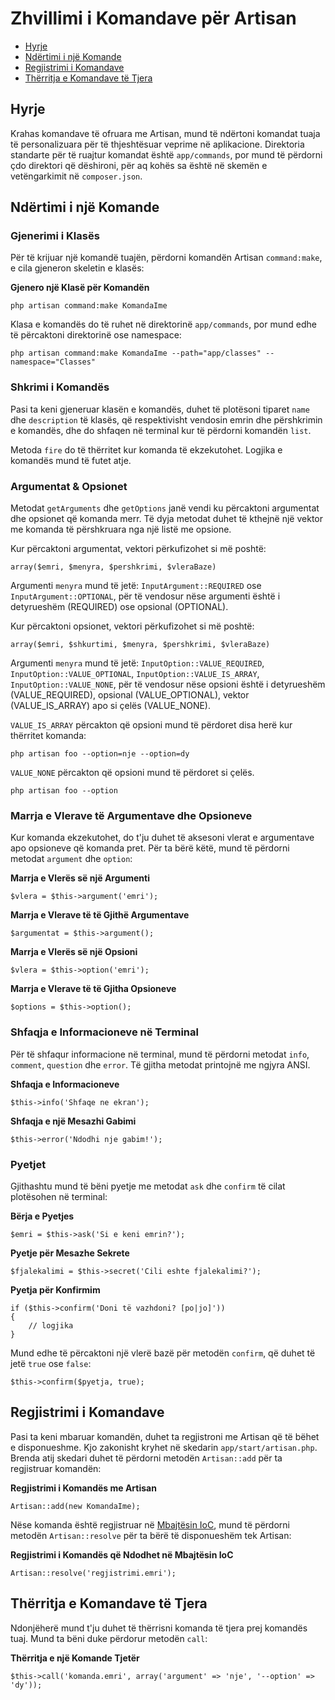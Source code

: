 # Zhvillimi i Komandave për Artisan

- [Hyrje](#hyrje)
- [Ndërtimi i një Komande](#ndertimi-i-nje-komande)
- [Regjistrimi i Komandave](#regjistrimi-i-komandave)
- [Thërritja e Komandave të Tjera](#therritja-e-komandave-te-tjera)

<a name="hyrje"></a>
## Hyrje

Krahas komandave të ofruara me Artisan, mund të ndërtoni komandat tuaja të personalizuara për të thjeshtësuar veprime në aplikacione. Direktoria standarte për të ruajtur komandat është `app/commands`, por mund të përdorni çdo direktori që dëshironi, për aq kohës sa është në skemën e vetëngarkimit në `composer.json`.

<a name="ndertimi-i-nje-komande"></a>
## Ndërtimi i një Komande

### Gjenerimi i Klasës

Për të krijuar një komandë tuajën, përdorni komandën Artisan `command:make`, e cila gjeneron skeletin e klasës:

**Gjenero një Klasë për Komandën**

	php artisan command:make KomandaIme

Klasa e komandës do të ruhet në direktorinë `app/commands`, por mund edhe të përcaktoni direktorinë ose namespace:

	php artisan command:make KomandaIme --path="app/classes" --namespace="Classes"

### Shkrimi i Komandës

Pasi ta keni gjeneruar klasën e komandës, duhet të plotësoni tiparet `name` dhe `description` të klasës, që respektivisht vendosin emrin dhe përshkrimin e komandës, dhe do shfaqen në terminal kur të përdorni komandën `list`.

Metoda `fire` do të thërritet kur komanda të ekzekutohet. Logjika e komandës mund të futet atje.

### Argumentat & Opsionet

Metodat `getArguments` dhe `getOptions` janë vendi ku përcaktoni argumentat dhe opsionet që komanda merr. Të dyja metodat duhet të kthejnë një vektor me komanda të përshkruara nga një listë me opsione.

Kur përcaktoni argumentat, vektori përkufizohet si më poshtë:

	array($emri, $menyra, $pershkrimi, $vleraBaze)

Argumenti `menyra` mund të jetë: `InputArgument::REQUIRED` ose `InputArgument::OPTIONAL`, për të vendosur nëse argumenti është i detyrueshëm (REQUIRED) ose opsional (OPTIONAL).

Kur përcaktoni opsionet, vektori përkufizohet si më poshtë:

	array($emri, $shkurtimi, $menyra, $pershkrimi, $vleraBaze)

Argumenti `menyra` mund të jetë: `InputOption::VALUE_REQUIRED`, `InputOption::VALUE_OPTIONAL`, `InputOption::VALUE_IS_ARRAY`, `InputOption::VALUE_NONE`, për të vendosur nëse opsioni është i detyrueshëm (VALUE_REQUIRED), opsional (VALUE_OPTIONAL), vektor (VALUE_IS_ARRAY) apo si çelës (VALUE_NONE).

`VALUE_IS_ARRAY` përcakton që opsioni mund të përdoret disa herë kur thërritet komanda:

	php artisan foo --option=nje --option=dy

`VALUE_NONE` përcakton që opsioni mund të përdoret si çelës.

	php artisan foo --option

### Marrja e Vlerave të Argumentave dhe Opsioneve

Kur komanda ekzekutohet, do t'ju duhet të aksesoni vlerat e argumentave apo opsioneve që komanda pret. Për ta bërë këtë, mund të përdorni metodat `argument` dhe `option`:

**Marrja e Vlerës së një Argumenti**

	$vlera = $this->argument('emri');

**Marrja e Vlerave të të Gjithë Argumentave**

	$argumentat = $this->argument();

**Marrja e Vlerës së një Opsioni**

	$vlera = $this->option('emri');

**Marrja e Vlerave të të Gjitha Opsioneve**

	$options = $this->option();

### Shfaqja e Informacioneve në Terminal

Për të shfaqur informacione në terminal, mund të përdorni metodat `info`, `comment`, `question` dhe `error`. Të gjitha metodat printojnë me ngjyra ANSI.

**Shfaqja e Informacioneve**

	$this->info('Shfaqe ne ekran');

**Shfaqja e një Mesazhi Gabimi**

	$this->error('Ndodhi nje gabim!');

### Pyetjet

Gjithashtu mund të bëni pyetje me metodat `ask` dhe `confirm` të cilat plotësohen në terminal:

**Bërja e Pyetjes**

	$emri = $this->ask('Si e keni emrin?');

**Pyetje për Mesazhe Sekrete**

	$fjalekalimi = $this->secret('Cili eshte fjalekalimi?');

**Pyetja për Konfirmim**

	if ($this->confirm('Doni të vazhdoni? [po|jo]'))
	{
		// logjika
	}

Mund edhe të përcaktoni një vlerë bazë për metodën `confirm`, që duhet të jetë `true` ose `false`:

	$this->confirm($pyetja, true);

<a name="regjistrimi-i-komandave"></a>
## Regjistrimi i Komandave

Pasi ta keni mbaruar komandën, duhet ta regjistroni me Artisan që të bëhet e disponueshme. Kjo zakonisht kryhet në skedarin `app/start/artisan.php`. Brenda atij skedari duhet të përdorni metodën `Artisan::add` për ta regjistruar komandën:

**Regjistrimi i Komandës me Artisan**

	Artisan::add(new KomandaIme);

Nëse komanda është regjistruar në [Mbajtësin IoC](/docs/ioc), mund të përdorni metodën `Artisan::resolve` për ta bërë të disponueshëm tek Artisan:

**Regjistrimi i Komandës që Ndodhet në Mbajtësin IoC**

	Artisan::resolve('regjistrimi.emri');

<a name="therritja-e-komandave-te-tjera"></a>
## Thërritja e Komandave të Tjera

Ndonjëherë mund t'ju duhet të thërrisni komanda të tjera prej komandës tuaj. Mund ta bëni duke përdorur metodën `call`:

**Thërritja e një Komande Tjetër**

	$this->call('komanda.emri', array('argument' => 'nje', '--option' => 'dy'));
